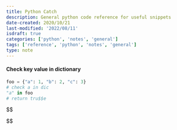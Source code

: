 ```yaml
---
title: Python Catch
description: General python code reference for useful snippets
date-created: 2020/10/21
last-modified: '2022/08/11'
isdraft: true
categories: ['python', 'notes', 'general']
tags: ['reference', 'python', 'notes', 'general']
type: note
---
```


#### Check key value in dictionary

```python
foo = {"a": 1, "b": 2, "c": 3}
# check a in dic
"a" in foo
# return tru$$e
```

$$


$$
